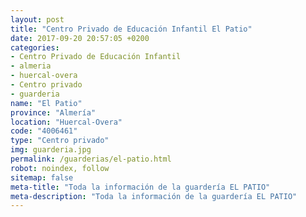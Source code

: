 ```yaml
---
layout: post
title: "Centro Privado de Educación Infantil El Patio"
date: 2017-09-20 20:57:05 +0200
categories:
- Centro Privado de Educación Infantil
- almeria
- huercal-overa
- Centro privado
- guarderia
name: "El Patio"
province: "Almería"
location: "Huercal-Overa"
code: "4006461"
type: "Centro privado"
img: guarderia.jpg
permalink: /guarderias/el-patio.html
robot: noindex, follow
sitemap: false
meta-title: "Toda la información de la guardería EL PATIO"
meta-description: "Toda la información de la guardería EL PATIO"
---
```

